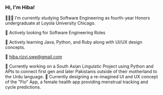 ### Hi, I'm Hiba! 

👩🏽‍💻 I’m currently studying Software Engineering as fourth-year Honors undergraduate at Loyola University Chicago.

🔎 Actively looking for Software Engineering Roles 

💭 Actively learning Java, Python, and Ruby along with UI/UX design concepts.

📧 hiba.rizvi.swe@gmail.com

👾 Currently working on a South Asian Linguistic Project using Python and APIs to connect first gen and later Pakistanis outside of their motherland to the Urdu language.
📲 Currently designing a re-imagined UI and UX concept of the "Flo" App, a female health app providing menstrual tracking and cycle predictions.
